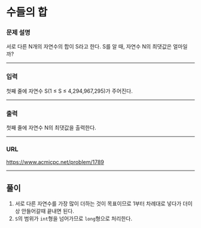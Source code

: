 # 수들의 합

### 문제 설명

서로 다른 N개의 자연수의 합이 S라고 한다. S를 알 때, 자연수 N의 최댓값은 얼마일까?

-----------
### 입력

첫째 줄에 자연수 S(1 ≤ S ≤ 4,294,967,295)가 주어진다.

-----------
### 출력

첫째 줄에 자연수 N의 최댓값을 출력한다.

-----------
### URL

https://www.acmicpc.net/problem/1789

-----------
## 풀이
1. 서로 다른 자연수를 가장 많이 더하는 것이 목표이므로 1부터 차례대로 넣다가 더이상 안들어갈때 끝내면 된다.
2. `S`의 범위가 `int`형을 넘어가므로 `long`형으로 처리한다.